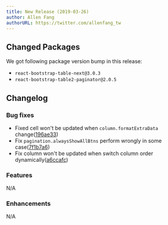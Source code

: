 ```yaml
---
title: New Release (2019-03-26)
author: Allen Fang
authorURL: https://twitter.com/allenfang_tw
---
```


## Changed Packages

We got following package version bump in this release:

* `react-bootstrap-table-next@3.0.3`
* `react-bootstrap-table2-paginator@2.0.5`

## Changelog

### Bug fixes
* Fixed cell won't be updated when `column.formatExtraData` change([196ae33](https://github.com/react-bootstrap-table/react-bootstrap-table2/pull/875/commits/196ae3329585ebb7e4623a21657293a18435e71c))
* Fix `pagination.alwaysShowAllBtns` perform wrongly in some case([7f1b7a6](https://github.com/react-bootstrap-table/react-bootstrap-table2/pull/875/commits/7f1b7a6c9777159ba5957d1f2b6b3e8df3496ca2))
* Fix column won't be updated when switch column order dynamically([a6ccafc](https://github.com/react-bootstrap-table/react-bootstrap-table2/pull/875/commits/a6ccafcc75b96e040dd4bc02bf9557f210935216))


### Features
N/A

### Enhancements
N/A